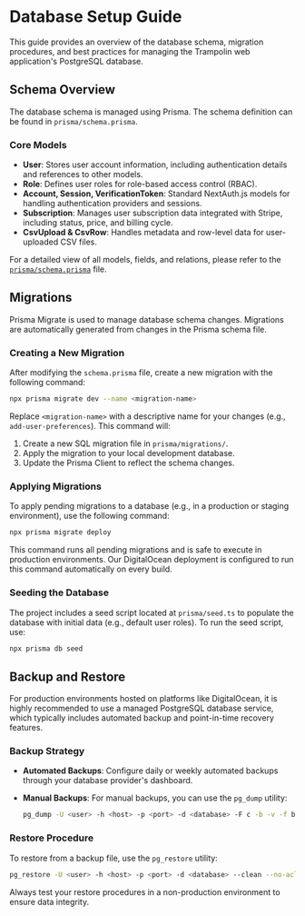 # Database Setup Guide

This guide provides an overview of the database schema, migration procedures, and best practices for managing the Trampolin web application's PostgreSQL database.

## Schema Overview

The database schema is managed using Prisma. The schema definition can be found in `prisma/schema.prisma`.

### Core Models

- **User**: Stores user account information, including authentication details and references to other models.
- **Role**: Defines user roles for role-based access control (RBAC).
- **Account, Session, VerificationToken**: Standard NextAuth.js models for handling authentication providers and sessions.
- **Subscription**: Manages user subscription data integrated with Stripe, including status, price, and billing cycle.
- **CsvUpload & CsvRow**: Handles metadata and row-level data for user-uploaded CSV files.

For a detailed view of all models, fields, and relations, please refer to the [`prisma/schema.prisma`](../prisma/schema.prisma) file.

## Migrations

Prisma Migrate is used to manage database schema changes. Migrations are automatically generated from changes in the Prisma schema file.

### Creating a New Migration

After modifying the `schema.prisma` file, create a new migration with the following command:

```bash
npx prisma migrate dev --name <migration-name>
```

Replace `<migration-name>` with a descriptive name for your changes (e.g., `add-user-preferences`). This command will:

1. Create a new SQL migration file in `prisma/migrations/`.
2. Apply the migration to your local development database.
3. Update the Prisma Client to reflect the schema changes.

### Applying Migrations

To apply pending migrations to a database (e.g., in a production or staging environment), use the following command:

```bash
npx prisma migrate deploy
```

This command runs all pending migrations and is safe to execute in production environments. Our DigitalOcean deployment is configured to run this command automatically on every build.

### Seeding the Database

The project includes a seed script located at `prisma/seed.ts` to populate the database with initial data (e.g., default user roles). To run the seed script, use:

```bash
npx prisma db seed
```

## Backup and Restore

For production environments hosted on platforms like DigitalOcean, it is highly recommended to use a managed PostgreSQL database service, which typically includes automated backup and point-in-time recovery features.

### Backup Strategy

- **Automated Backups**: Configure daily or weekly automated backups through your database provider's dashboard.
- **Manual Backups**: For manual backups, you can use the `pg_dump` utility:

  ```bash
  pg_dump -U <user> -h <host> -p <port> -d <database> -F c -b -v -f backup.dump
  ```

### Restore Procedure

To restore from a backup file, use the `pg_restore` utility:

```bash
pg_restore -U <user> -h <host> -p <port> -d <database> --clean --no-acl --no-owner backup.dump
```

Always test your restore procedures in a non-production environment to ensure data integrity.
